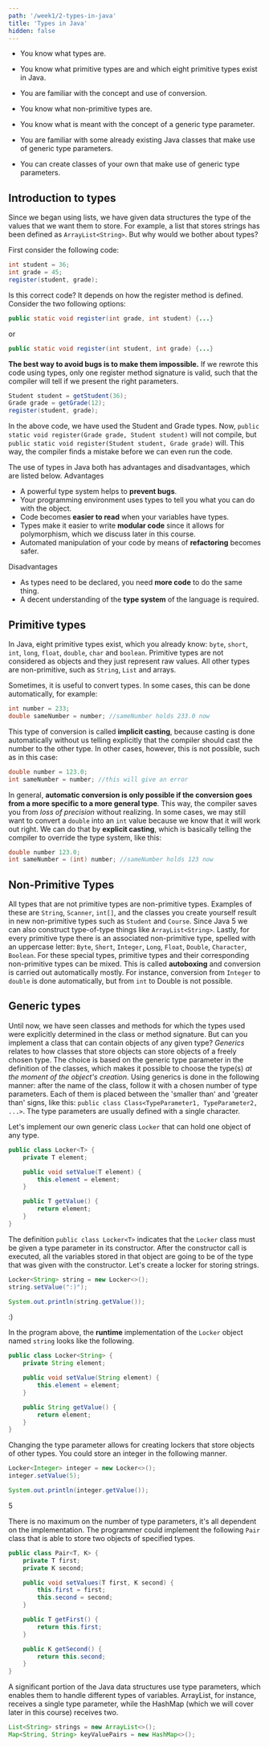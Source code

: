 ```yaml
---
path: '/week1/2-types-in-java'
title: 'Types in Java'
hidden: false
---
```


<text-box variant='learningObjectives' name='Learning Objectives'>

- You know what types are.

- You know what primitive types are and which eight primitive types exist in Java.

- You are familiar with the concept and use of conversion.

- You know what non-primitive types are.

- You know what is meant with the concept of a generic type parameter.

- You are familiar with some already existing Java classes that make use of generic type parameters.

- You can create classes of your own that make use of generic type parameters.

</text-box>

## Introduction to types
Since we began using lists, we have given data structures the type of the values that we want them to store. For example, a list that stores strings has been defined as `ArrayList<String>`. But why would we bother about types?

First consider the following code:
```java
int student = 36;
int grade = 45;
register(student, grade);
```
Is this correct code? It depends on how the register method is defined. Consider the two following options:
```java
public static void register(int grade, int student) {...}
```
or
```java
public static void register(int student, int grade) {...}
```
**The best way to avoid bugs is to make them impossible.**
If we rewrote this code using types, only one register method signature is valid, such that the compiler will tell if we present the right parameters.
```java
Student student = getStudent(36);
Grade grade = getGrade(12);
register(student, grade);
```
In the above code, we have used the Student and Grade types. Now, `public static void register(Grade grade, Student student)` will not compile, but `public static void register(Student student, Grade grade)` will. This way, the compiler finds a mistake before we can even run the code.

The use of types in Java both has advantages and disadvantages, which are listed below.
Advantages
* A powerful type system helps to **prevent bugs**.
* Your programming environment uses types to tell you what you can do with the object.
* Code becomes **easier to read** when your variables have types.
* Types make it easier to write **modular code** since it allows for polymorphism, which we discuss later in this course.
* Automated manipulation of your code by means of **refactoring** becomes safer.

Disadvantages
* As types need to be declared, you need **more code** to do the same thing.
* A decent understanding of the **type system** of the language is required.

## Primitive types
In Java, eight primitive types exist, which you already know: `byte`, `short`, `int`, `long`, `float`, `double`, `char` and `boolean`. Primitive types are not considered as objects and they just represent raw values. All other types are non-primitive, such as `String`, `List` and arrays.

Sometimes, it is useful to convert types. In some cases, this can be done automatically, for example:
```java
int number = 233;
double sameNumber = number; //sameNumber holds 233.0 now
```
This type of conversion is called **implicit casting**, because casting is done automatically without us telling explicitly that the compiler should cast the number to the other type.
In other cases, however, this is not possible, such as in this case:
```java
double number = 123.0;
int sameNumber = number; //this will give an error
```
In general, **automatic conversion is only possible if the conversion goes from a more specific to a more general type**. This way, the compiler saves you from _loss of precision_ without realizing.
In some cases, we may still want to convert a `double` into an `int` value because we know that it will work out right.
We can do that by **explicit casting**, which is basically telling the compiler to override the type system, like this:
```java
double number 123.0;
int sameNumber = (int) number; //sameNumber holds 123 now
```

## Non-Primitive Types
All types that are not primitive types are non-primitive types. Examples of these are `String`, `Scanner`, `int[]`, and the classes you create yourself result in new non-primitive types such as `Student` and `Course`.
Since Java 5 we can also construct type-of-type things like `ArrayList<String>`.
Lastly, for every primitive type there is an associated non-primitive type, spelled with an uppercase letter: `Byte`, `Short`, `Integer`, `Long`, `Float`, `Double`, `Character`, `Boolean`. For these special types, primitive types and their corresponding non-primitive types can be mixed. This is called **autoboxing** and conversion is carried out automatically mostly.
For instance, conversion from `Integer` to `double` is done automatically, but from `int` to Double is not possible.

## Generic types
Until now, we have seen classes and methods for which the types used were explicitly determined in the class or method signature. But can you implement a class that can contain objects of any given type?
_Generics_ relates to how classes that store objects can store objects of a freely chosen type.
The choice is based on the generic type parameter in the definition of the classes, which makes it possible to choose the type(s) *at the moment of the object's creation*.
Using generics is done in the following manner: after the name of the class, follow it with a chosen number of type parameters. Each of them is  placed between the 'smaller than' and 'greater than' signs, like this: `public class Class<TypeParameter1, TypeParameter2, ...>`. The type parameters are usually defined with a single character.

Let's implement our own generic class `Locker` that can hold one object of any type.

```java
public class Locker<T> {
    private T element;

    public void setValue(T element) {
        this.element = element;
    }

    public T getValue() {
        return element;
    }
}
```

The definition `public class Locker<T>` indicates that the `Locker` class must be given a type parameter in its constructor. After the constructor call is executed, all the variables stored in that object are going to be of the type that was given with the constructor. Let's create a locker for storing strings.

```java
Locker<String> string = new Locker<>();
string.setValue(":)");

System.out.println(string.getValue());
```

<sample-output>

:)

</sample-output>


In the program above, the **runtime** implementation of the `Locker` object named `string` looks like the following.

```java
public class Locker<String> {
    private String element;

    public void setValue(String element) {
        this.element = element;
    }

    public String getValue() {
        return element;
    }
}
```

Changing the type parameter allows for creating lockers that store objects of other types. You could store an integer in the following manner.

```java
Locker<Integer> integer = new Locker<>();
integer.setValue(5);

System.out.println(integer.getValue());
```

<sample-output>

5

</sample-output>

There is no maximum on the number of type parameters, it's all dependent on the implementation. The programmer could implement the following `Pair` class that is able to store two objects of specified types.

```java
public class Pair<T, K> {
    private T first;
    private K second;

    public void setValues(T first, K second) {
        this.first = first;
        this.second = second;
    }

    public T getFirst() {
        return this.first;
    }

    public K getSecond() {
        return this.second;
    }
}
```

<quiz id="4e28cce5-9043-58be-ac53-5243976494bd"></quiz>

A significant portion of the Java data structures use type parameters, which enables them to handle different types of variables. ArrayList, for instance, receives a single type parameter, while the HashMap (which we will cover later in this course) receives two.

```java
List<String> strings = new ArrayList<>();
Map<String, String> keyValuePairs = new HashMap<>();
```

